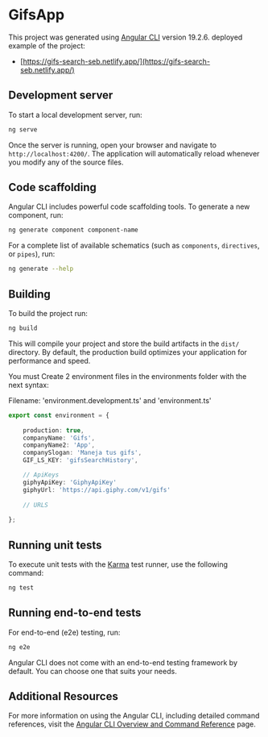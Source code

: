# GifsApp

This project was generated using [Angular CLI](https://github.com/angular/angular-cli) version 19.2.6.
deployed example of the project:

- [https://gifs-search-seb.netlify.app/](https://gifs-search-seb.netlify.app/)

## Development server

To start a local development server, run:

```bash
ng serve
```

Once the server is running, open your browser and navigate to `http://localhost:4200/`. The application will automatically reload whenever you modify any of the source files.

## Code scaffolding

Angular CLI includes powerful code scaffolding tools. To generate a new component, run:

```bash
ng generate component component-name
```

For a complete list of available schematics (such as `components`, `directives`, or `pipes`), run:

```bash
ng generate --help
```

## Building

To build the project run:

```bash
ng build
```

This will compile your project and store the build artifacts in the `dist/` directory. By default, the production build optimizes your application for performance and speed.

You must Create 2 environment files in the environments folder with the next syntax:

Filename: 'environment.development.ts' and 'environment.ts'

``` Typescript
export const environment = {
    
    production: true,
    companyName: 'Gifs',
    companyName2: 'App',
    companySlogan: 'Maneja tus gifs',
    GIF_LS_KEY: 'gifsSearchHistory',

    // ApiKeys
    giphyApiKey: 'GiphyApiKey'
    giphyUrl: 'https://api.giphy.com/v1/gifs'
    
    // URLS
    
};
```

## Running unit tests

To execute unit tests with the [Karma](https://karma-runner.github.io) test runner, use the following command:

```bash
ng test
```

## Running end-to-end tests

For end-to-end (e2e) testing, run:

```bash
ng e2e
```

Angular CLI does not come with an end-to-end testing framework by default. You can choose one that suits your needs.

## Additional Resources

For more information on using the Angular CLI, including detailed command references, visit the [Angular CLI Overview and Command Reference](https://angular.dev/tools/cli) page.
